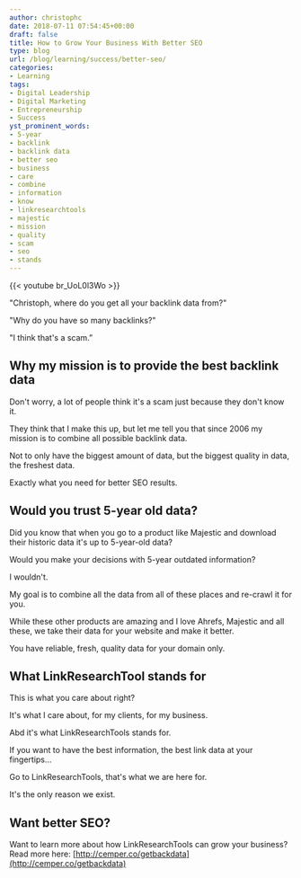 ```yaml
---
author: christophc
date: 2018-07-11 07:54:45+00:00
draft: false
title: How to Grow Your Business With Better SEO
type: blog
url: /blog/learning/success/better-seo/
categories:
- Learning
tags:
- Digital Leadership
- Digital Marketing
- Entrepreneurship
- Success
yst_prominent_words:
- 5-year
- backlink
- backlink data
- better seo
- business
- care
- combine
- information
- know
- linkresearchtools
- majestic
- mission
- quality
- scam
- seo
- stands
---
```


{{< youtube br_UoL0l3Wo >}}

"Christoph, where do you get all your backlink data from?"

"Why do you have so many backlinks?"

"I think that's a scam.”


## Why my mission is to provide the best backlink data


Don't worry, a lot of people think it's a scam just because they don't know it.

They think that I make this up, but let me tell you that since 2006 my mission is to combine all possible backlink data.

Not to only have the biggest amount of data, but the biggest quality in data, the freshest data.

Exactly what you need for better SEO results.


## Would you trust 5-year old data?


Did you know that when you go to a product like Majestic and download their historic data it's up to 5-year-old data?

Would you make your decisions with 5-year outdated information?

I wouldn't.

My goal is to combine all the data from all of these places and re-crawl it for you.

While these other products are amazing and I love Ahrefs, Majestic and all these, we take their data for your website and make it better.

You have reliable, fresh, quality data for your domain only.


## What LinkResearchTool stands for


This is what you care about right?

It's what I care about, for my clients, for my business.

Abd it's what LinkResearchTools stands for.

If you want to have the best information, the best link data at your fingertips...

Go to LinkResearchTools, that's what we are here for.

It's the only reason we exist.


## Want better SEO?


Want to learn more about how LinkResearchTools can grow your business? Read more here: [http://cemper.co/getbackdata](http://cemper.co/getbackdata)
